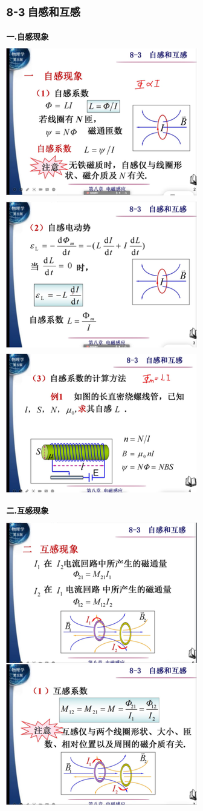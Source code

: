 # 8-3 自感和互感

## 一.自感现象
![](assets/2022-09-01-15-39-22.png)

![](assets/2022-09-01-15-40-22.png)

![](assets/2022-09-01-15-41-42.png)

## 二.互感现象
![](assets/2022-09-01-15-43-41.png)
![](assets/2022-09-01-15-44-37.png)

